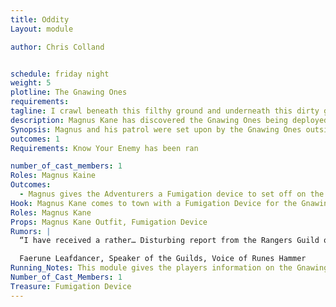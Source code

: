 ```yaml
---
title: Oddity
Layout: module

author: Chris Colland


schedule: friday night
weight: 5
plotline: The Gnawing Ones
requirements: 
tagline: I crawl beneath this filthy ground and underneath this dirty ground! 
description: Magnus Kane has discovered the Gnawing Ones being deployed. He and a few Rygal Soldier were attacked by them and he has discovered the answer for them
Synopsis: Magnus and his patrol were set upon by the Gnawing Ones outside of Stonewood. During the fight they discovered Gas Globes do not affect them but they took one alive to his camp and experimented with its acidic blood until they found a reaction with Celestial Magic and Alchemy that will kill them, but it will kill normal races just as fast if deployed…
outcomes: 1
Requirements: Know Your Enemy has been ran

number_of_cast_members: 1
Roles: Magnus Kaine
Outcomes:
  - Magnus gives the Adventurers a Fumigation device to set off on the first lair they discover of the Gnawing Ones, he tells them to report back once they find out how many they need from him.
Hook: Magnus Kane comes to town with a Fumigation Device for the Gnawing Ones
Roles: Magnus Kane
Props: Magnus Kane Outfit, Fumigation Device
Rumors: |
  “I have received a rather… Disturbing report from the Rangers Guild of Stonewood. There has been an odd disappearance as of late regarding various bugs in or around Stonewood. Not sure what this means for us, but it seems to be linked to something odd… According to Guildmaster Fuli Oakrider, the bugs most prominently missing are ones that can burrow and ones that feed on wood…”

  Faerune Leafdancer, Speaker of the Guilds, Voice of Runes Hammer 
Running_Notes: This module gives the players information on the Gnawing Ones and provides them the only True way to rid the caves of the Gnawing Ones as they are a Termite like incest but mutated and enhanced by Orcamedes. The Device given to them by Magnus Kane will be a one time use “Death Gas” on the Gnawing Ones if they set it off in a Cave on Saturday. If anyone remains in the Cave after the Fumigation Device is set off after 1 minute they will be struck with a “Death” effect should they stay in the Caves. This device would be detonated and they should leave the Banners infront of the Doors to trap the Gnawing Ones in the Caves while the Fumigation kills them. The gas will remain for 1 hour after it is set off so the players need to loot before they set off this device or they have 60 seconds to loot and run!
Number_of_Cast_Members: 1
Treasure: Fumigation Device
---
```

